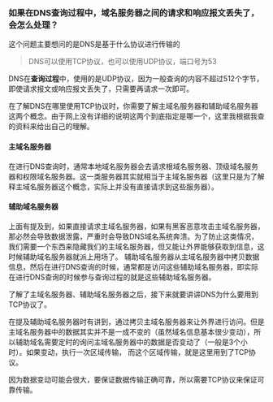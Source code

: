 ### 如果在DNS查询过程中，域名服务器之间的请求和响应报文丢失了，会怎么处理？
这个问题主要想问的是DNS是基于什么协议进行传输的

>DNS可以使用TCP协议，也可以使用UDP协议，端口号为53

DNS在<b>查询过程</b>中，使用的是UDP协议，因为一般查询的内容不超过512个字节，即使请求报文或响应报文丢失了，只需要再请求一次即可。

在了解DNS在哪里使用TCP协议时，你需要了解主域名服务器和辅助域名服务器这两个概念。由于网上没有详细的说明这两个到底指定是哪一个，这里我根据我查的资料来给出自己的理解。

#### 主域名服务器
在进行DNS查询时，通常本地域名服务器会去请求根域名服务器、顶级域名服务器和权限域名服务器。这一类服务器其实就相当于主域名服务器（这里只是为了解释主域名服务器这个概念，实际上并没有直接请求到这些服务器）。

#### 辅助域名服务器
上面有提及到，如果直接请求主域名服务器，如果有黑客恶意攻击主域名服务器，那必然会导致数据泄露，严重时会导致DNS域名系统奔溃。为了防止这类情况，我们需要一个东西来隐藏我们的主域名服务器，但又能让外界能够获取到信息，这时候辅助域名服务器就派上用场了。
辅助域名服务器从主域名服务器中拷贝数据信息，然后在进行DNS查询的时候，通常都是访问这些辅助域名服务器，即实际在进行DNS查询的时候参与查询过程的就是这些辅助域名服务器。


了解了主域名服务器、辅助域名服务器之后，接下来就要讲讲DNS为什么要用到TCP协议了。

在提及辅助域名服务器时有讲到，通过拷贝主域名服务器来让外界进行访问。但是主域名服务器中的数据其实并不是一成不变的（虽然域名信息基本很少变动），所以辅助域名需要定时的询问主域名服务器中的数据是否变动了（一般是3个小时）。如果变动，执行一次区域传输，
而这个区域传输，就是这里用到了TCP协议。

因为数据变动可能会很大，要保证数据传输正确可靠，所以需要TCP协议来保证可靠传输。




